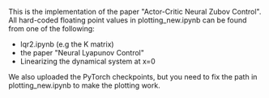 This is the implementation of the paper "Actor-Critic Neural Zubov Control". All hard-coded floating point values in plotting_new.ipynb can be found from one of the following:

- lqr2.ipynb (e.g the K matrix)
- the paper "Neural Lyapunov Control"
- Linearizing the dynamical system at x=0

We also uploaded the PyTorch checkpoints, but you need to fix the path in plotting_new.ipynb to make the plotting work.
